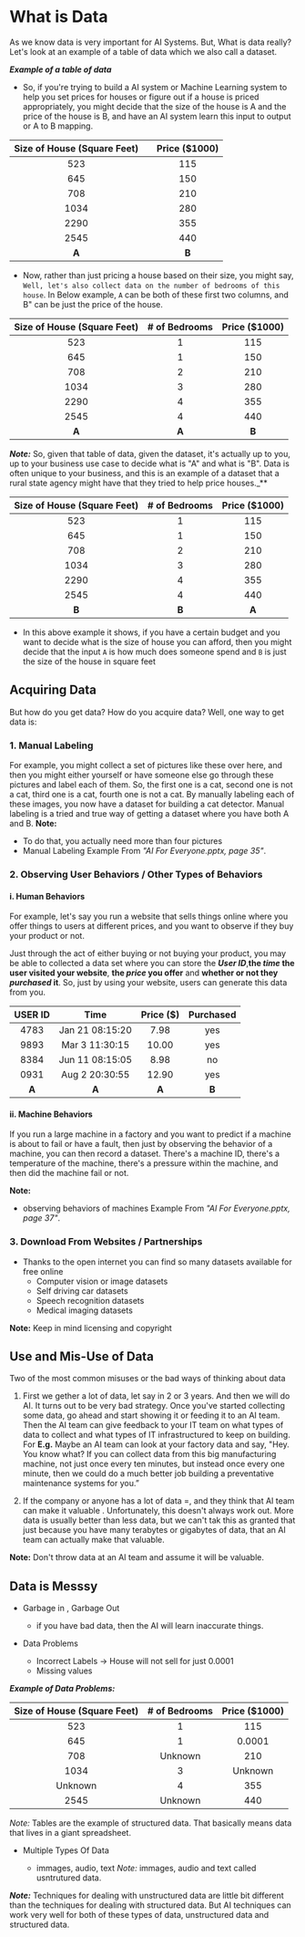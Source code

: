 # What is Data

As we know data is very important for AI Systems. But, What is data really? Let's look at an example of a table of data which we also call a dataset.

**_Example of a table of data_**

* So, if you're trying to build a AI system or Machine Learning system to help you set prices for houses or figure out if a house is priced appropriately, you might decide that the size of the house is A and the price of the house is B, and have an AI system learn this input to output or A to B mapping.
  
| Size of House (Square Feet) |       | Price ($1000) |
| :-------------------------: | :---: | :-----------: |
|             523             |       |      115      |
|             645             |       |      150      |
|             708             |       |      210      |
|             1034            |       |      280      |
|             2290            |       |      355      |
|             2545            |       |      440      |
|            **A**            |       |     **B**     |

* Now, rather than just pricing a house based on their size, you might say, `Well, let's also collect data on the number of bedrooms of this house`. In Below example, `A` can be both of these first two columns, and B" can be just the price of the house.

| Size of House (Square Feet) | # of Bedrooms | Price ($1000) |
| :-------------------------: | :-----------: | :-----------: |
|             523             |       1       |       115     |
|             645             |       1       |       150     |
|             708             |       2       |       210     |
|             1034            |       3       |       280     |
|             2290            |       4       |       355     |
|             2545            |       4       |       440     |
|            **A**            |     **A**     |     **B**     |

**_Note:_** So, given that table of data, given the dataset, it's actually up to you, up to your business use case to decide what is "A" and what is "B". Data is often unique to your business, and this is an example of a dataset that a rural state agency might have that they tried to help price houses._**

| Size of House (Square Feet) | # of Bedrooms | Price ($1000) |
| :-------------------------: | :-----------: | :-----------: |
|             523             |       1       |       115     |
|             645             |       1       |       150     |
|             708             |       2       |       210     |
|             1034            |       3       |       280     |
|             2290            |       4       |       355     |
|             2545            |       4       |       440     |
|             **B**           |     **B**     |     **A**     |

* In this above example it shows, if you have a certain budget and you want to decide what is the size of house you can afford, then you might decide that the input `A` is how much does someone spend and `B` is just the size of the house in square feet

## Acquiring Data

But how do you get data? How do you acquire data? Well, one way to get data is:

### 1. Manual Labeling

For example, you might collect a set of pictures like these over here, and then you might either yourself or have someone else go through these pictures and label each of them. So, the first one is a cat, second one is not a cat, third one is a cat, fourth one is not a cat. By manually labeling each of these images, you now have a dataset for building a cat detector. Manual labeling is a tried and true way of getting a dataset where you have both A and B.
**Note:**

* To do that, you actually need more than four pictures
* Manual Labeling Example From _"AI For Everyone.pptx, page 35"_.

### 2. Observing User Behaviors / Other Types of Behaviors

#### i. Human Behaviors

For example, let's say you run a website that sells things online where you offer things to users at different prices, and you want to observe if they buy your product or not.

Just through the act of either buying or not buying your product, you may be able to collected a data set where you can store the **_User ID_**,**the _time_ the user visited your website**, **the _price_ you offer** and **whether or not they _purchased_ it**. So, just by using your website, users can generate this data from you.

| USER ID    |     Time        | Price ($) |   Purchased   |
| :--------: | :----------:    | :-------: |  :---------:  |
|    4783    | Jan 21 08:15:20 |    7.98   |      yes      |
|    9893    | Mar 3  11:30:15 |   10.00   |      yes      |
|    8384    | Jun 11 08:15:05 |    8.98   |      no       |
|    0931    | Aug 2  20:30:55 |   12.90   |      yes      |
|    **A**   |      **A**      |   **A**   |      **B**    |

#### ii. Machine Behaviors

If you run a large machine in a factory and you want to predict if a machine is about to fail or have a fault, then just by observing the behavior of a machine, you can then record a dataset.
There's a machine ID, there's a temperature of the machine, there's a pressure within the machine, and then did the machine fail or not.

**Note:**

* observing behaviors of machines Example From _"AI For Everyone.pptx, page 37"_.

### 3. Download From Websites / Partnerships

* Thanks to the open internet you can find so many datasets available for free online
  * Computer vision or image datasets
  * Self driving car datasets
  * Speech recognition datasets
  * Medical imaging datasets

**Note:** Keep in mind licensing and copyright

## Use and Mis-Use of Data

Two of the most common misuses or the bad ways of thinking about data

1. First we gether a lot of data, let say in 2 or 3 years. And then we will do AI. It turns out to be very bad strategy.
Once you've started collecting some data, go ahead and start showing it or feeding it to an AI team.
Then the AI team can give feedback to your IT team on what types of data to collect and what types of IT infrastructured to keep on building.
For **E.g.**
Maybe an AI team can look at your factory data and say, "Hey. You know what? If you can collect data from this big manufacturing machine, not just once every ten minutes, but instead once every one minute, then we could do a much better job building a preventative maintenance systems for you.”

2. If the company or anyone has a lot of data =, and they think that AI team can make it valuable . Unfortunately, this doesn't always work out. More data is usually better than less data, but we can't tak this as granted that just because you have many terabytes or gigabytes of data, that an AI team can actually make that valuable.

**Note:** Don't throw data at an AI team and assume it will be valuable.

## Data is Messsy

* Garbage in , Garbage Out
  * if you have bad data, then the AI will learn inaccurate things.

* Data Problems  
  * Incorrect Labels -> House will not sell for just 0.0001
  * Missing values

**_Example of Data Problems:_**

| Size of House (Square Feet) | # of Bedrooms | Price ($1000) |
| :-------------------------: | :-----------: | :-----------: |
|             523             |       1       |       115     |
|             645             |       1       |       0.0001  |
|             708             |       Unknown |       210     |
|             1034            |       3       |       Unknown |
|             Unknown         |       4       |       355     |
|             2545            |       Unknown |       440     |
_Note:_ Tables are the example of structured data. That basically means data that lives in a giant spreadsheet.

* Multiple Types Of Data
  
  * immages, audio, text
    _Note:_ immages, audio and text called usntrutured data.

**_Note:_** Techniques for dealing with unstructured data are little bit different than the techniques for dealing with structured data. But AI techniques can work very well for both of these types of data, unstructured data and structured data.